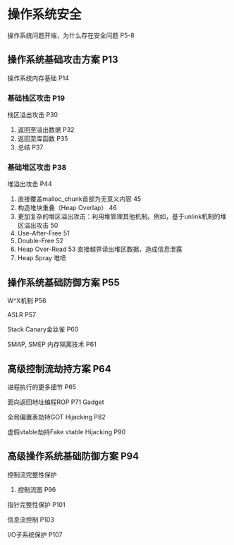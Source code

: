 # 操作系统安全

操作系统问题开端，为什么存在安全问题 P5-8

## 操作系统基础攻击方案 P13

操作系统内存基础 P14

### 基础栈区攻击 P19

栈区溢出攻击 P30
1. 返回至溢出数据 P32
2. 返回至库函数 P35
3. 总结 P37

### 基础堆区攻击 P38    

堆溢出攻击 P44
1. 直接覆盖malloc_chunk首部为无意义内容 45
2. 构造堆块重叠（Heap Overlap） 46
3. 更加复杂的堆区溢出攻击：利用堆管理其他机制。例如，基于unlink机制的堆区溢出攻击 50
4. Use-After-Free 51
5. Double-Free 52
6. Heap Over-Read 53 直接越界读出堆区数据，造成信息泄露
7. Heap Spray 堆喷

## 操作系统基础防御方案 P55

W^X机制 P56

ASLR P57

Stack Canary金丝雀 P60

SMAP, SMEP 内存隔离技术 P61

## 高级控制流劫持方案 P64

进程执行的更多细节 P65

面向返回地址编程ROP P71 Gadget

全局偏置表劫持GOT Hijacking  P82

虚假vtable劫持Fake vtable Hijacking P90

## 高级操作系统基础防御方案 P94

控制流完整性保护
1. 控制流图 P96

指针完整性保护 P101

信息流控制 P103

I/O子系统保护 P107